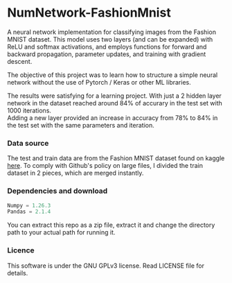 # NumNetwork-FashionMnist

A neural network implementation for classifying images from the Fashion MNIST dataset.
This model uses two layers (and can be expanded) with ReLU and softmax activations, and employs functions for forward and backward propagation, parameter updates, and training with gradient descent.

The objective of this project was to learn how to structure a simple neural network without the use of Pytorch / Keras or other ML libraries. 

The results were satisfying for a learning project. With just a 2 hidden layer network in the dataset reached around 84% of accurary in the test set with 1000 iterations.  
Adding a new layer provided an increase in accuracy from 78% to 84% in the test set with the same parameters and iteration. 


### Data source
The test and train data are from the Fashion MNIST dataset found on kaggle [here](https://www.kaggle.com/datasets/zalando-research/fashionmnist). 
To comply with Github's policy on large files, I divided the train dataset in 2 pieces, which are merged instantly.


### Dependencies and download

```python
Numpy = 1.26.3
Pandas = 2.1.4
```

You can extract this repo as a zip file, extract it and change the directory path to your actual path for running it.

### Licence
This software is under the GNU GPLv3 license. Read LICENSE file for details. 